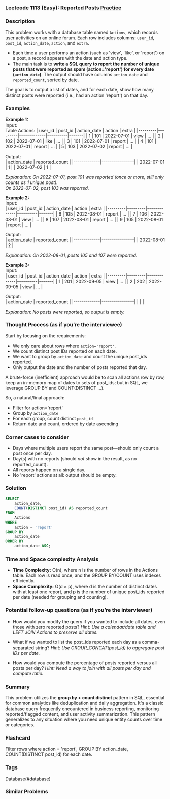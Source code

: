 ### Leetcode 1113 (Easy): Reported Posts [Practice](https://leetcode.com/problems/reported-posts)

### Description  
This problem works with a database table named `Actions`, which records user activities on an online forum. Each row includes columns: `user_id`, `post_id`, `action_date`, `action`, and `extra`. 

- Each time a user performs an action (such as 'view', 'like', or 'report') on a post, a record appears with the date and action type.
- The main task is to **write a SQL query to report the number of unique posts that were reported as spam (action='report') for every date (`action_date`)**. The output should have columns `action_date` and `reported_count`, sorted by date.

The goal is to output a list of dates, and for each date, show how many distinct posts were reported (i.e., had an action 'report') on that day.

### Examples  

**Example 1:**  
Input:  
Table Actions:
| user_id | post_id | action_date | action   | extra |
|---------|---------|-------------|----------|-------|
| 1       | 101     | 2022-07-01  | view     | ...   |
| 2       | 102     | 2022-07-01  | like     | ...   |
| 3       | 101     | 2022-07-01  | report   | ...   |
| 4       | 101     | 2022-07-01  | report   | ...   |
| 5       | 103     | 2022-07-02  | report   | ...   |

Output:  
| action_date | reported_count |
|-------------|----------------|
| 2022-07-01  | 1              |
| 2022-07-02  | 1              |

*Explanation: On 2022-07-01, post 101 was reported (once or more, still only counts as 1 unique post).  
On 2022-07-02, post 103 was reported.*

**Example 2:**  
Input:  
| user_id | post_id | action_date | action   | extra |
|---------|---------|-------------|----------|-------|
| 6       | 105     | 2022-08-01  | report   | ...   |
| 7       | 106     | 2022-08-01  | view     | ...   |
| 8       | 107     | 2022-08-01  | report   | ...   |
| 9       | 105     | 2022-08-01  | report   | ...   |

Output:  
| action_date | reported_count |
|-------------|----------------|
| 2022-08-01  | 2              |

*Explanation: On 2022-08-01, posts 105 and 107 were reported.*

**Example 3:**  
Input:  
| user_id | post_id | action_date | action   | extra |
|---------|---------|-------------|----------|-------|
| 1       | 201     | 2022-09-05  | view     | ...   |
| 2       | 202     | 2022-09-05  | view     | ...   |

Output:  
| action_date | reported_count |
|-------------|----------------|
|             |                |

*Explanation: No posts were reported, so output is empty.*

### Thought Process (as if you’re the interviewee)  
Start by focusing on the requirements:
- We only care about rows where `action='report'`.
- We count distinct post IDs reported on each date.
- We want to group by `action_date` and count the unique post_ids reported.
- Only output the date and the number of posts reported that day.

A brute-force (inefficient) approach would be to scan all actions row by row, keep an in-memory map of dates to sets of post_ids; but in SQL, we leverage GROUP BY and COUNT(DISTINCT ...).

So, a natural/final approach:
- Filter for action='report'
- Group by `action_date`
- For each group, count distinct `post_id`
- Return date and count, ordered by date ascending

### Corner cases to consider  
- Days where multiple users report the same post—should only count a post once per day.
- Day(s) with no reports (should *not* show in the result, as no reported_count).
- All reports happen on a single day.
- No 'report' actions at all: output should be empty.

### Solution

```sql
SELECT
    action_date,
    COUNT(DISTINCT post_id) AS reported_count
FROM
    Actions
WHERE
    action = 'report'
GROUP BY
    action_date
ORDER BY
    action_date ASC;
```

### Time and Space complexity Analysis  

- **Time Complexity:** O(n), where n is the number of rows in the Actions table. Each row is read once, and the GROUP BY/COUNT uses indexes efficiently.
- **Space Complexity:** O(d × p), where d is the number of distinct dates with at least one report, and p is the number of unique post_ids reported per date (needed for grouping and counting).


### Potential follow-up questions (as if you’re the interviewer)  

- How would you modify the query if you wanted to include all dates, even those with zero reported posts?
  *Hint: Use a calendar/date table and LEFT JOIN Actions to preserve all dates.*
  
- What if we wanted to list the post_ids reported each day as a comma-separated string?
  *Hint: Use GROUP_CONCAT(post_id) to aggregate post IDs per date.*
  
- How would you compute the percentage of posts reported versus all posts per day?
  *Hint: Need a way to join with all posts per day and compute ratio.*

### Summary
This problem utilizes the **group by + count distinct** pattern in SQL, essential for common analytics like deduplication and daily aggregation. It's a classic database query frequently encountered in business reporting, monitoring reported/flagged content, and user activity summarization. This pattern generalizes to any situation where you need unique entity counts over time or categories.


### Flashcard
Filter rows where action = 'report', GROUP BY action_date, COUNT(DISTINCT post_id) for each date.

### Tags
Database(#database)

### Similar Problems
